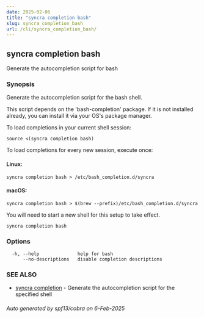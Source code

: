 ```yaml
---
date: 2025-02-06
title: "syncra completion bash"
slug: syncra_completion_bash
url: /cli/syncra_completion_bash/
---
```

## syncra completion bash

Generate the autocompletion script for bash

### Synopsis

Generate the autocompletion script for the bash shell.

This script depends on the 'bash-completion' package.
If it is not installed already, you can install it via your OS's package manager.

To load completions in your current shell session:

	source <(syncra completion bash)

To load completions for every new session, execute once:

#### Linux:

	syncra completion bash > /etc/bash_completion.d/syncra

#### macOS:

	syncra completion bash > $(brew --prefix)/etc/bash_completion.d/syncra

You will need to start a new shell for this setup to take effect.


```
syncra completion bash
```

### Options

```
  -h, --help              help for bash
      --no-descriptions   disable completion descriptions
```

### SEE ALSO

* [syncra completion](/cli/syncra_completion/)	 - Generate the autocompletion script for the specified shell

###### Auto generated by spf13/cobra on 6-Feb-2025
